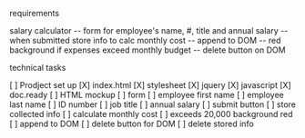 requirements

salary calculator
-- form for employee's name, #, title and annual salary
-- when submitted store info to calc monthly cost
-- append to DOM
-- red background if expenses exceed monthly budget
-- delete button on DOM

technical tasks

[ ] Prodject set up
    [X] index.html
    [X] stylesheet
    [X] jquery
    [X] javascript
    [X] doc.ready
[ ] HTML mockup
    [ ] form
        [ ] employee first name
        [ ] employee last name
        [ ] ID number
        [ ] job title
        [ ] annual salary
    [ ] submit button
        [ ] store collected info
        [ ] calculate monthly cost
            [ ] exceeds 20,000 background red
        [ ] append to DOM
    [ ] delete button for DOM
        [ ] delete stored info
    